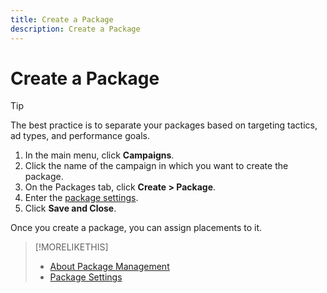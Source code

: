 ```yaml
---
title: Create a Package
description: Create a Package
---
```


# Create a Package

>[!TIP]
>
>The best practice is to separate your packages based on targeting tactics, ad types, and performance goals.

1. In the main menu, click **Campaigns**.
1. Click the name of the campaign in which you want to create the package.
1. On the Packages tab, click **Create > Package**.
1. Enter the [package settings](package-settings.md).
1. Click **Save and Close**.

Once you create a package, you can assign placements to it.

>[!MORELIKETHIS]
>
>* [About Package Management](package-about.md)
>* [Package Settings](package-settings.md)

<!-- >* [Edit a Package](package-edit.md)
>* [Attach a Placement to a Package](package-attach-placement.md) -->
